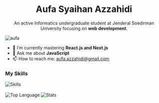 <h1 align=center>Aufa Syaihan Azzahidi</h1>

<!--
**aufasyaihan/aufasyaihan** is a ✨ _special_ ✨ repository because its `README.md` (this file) appears on your GitHub profile.

Here are some ideas to get you started:

- 🔭 I’m currently working on ...

- 👯 I’m looking to collaborate on ...
- 🤔 I’m looking for help with ...


- 😄 Pronouns: ...
- ⚡ Fun fact: ...
-->

<p align=center>An active Informatics undergraduate student at Jenderal Soedirman University focusing on <strong>web development</strong>.</p>  

<p><img src="https://komarev.com/ghpvc/?username=aufasyaihan&label=Profile%20views&color=0e75b6&style=flat" alt="aufa"/></p>

- 🌱 I’m currently mastering **React.js and Next.js**
- 💬 Ask me about **JavaScript**
- 📫 How to reach me: aufa.azzahidi@gmail.com

<div>
  <div>
    <h3>My Skills</h3>
    <img src="https://skillicons.dev/icons?i=js,ts,html,css,react,figma,tailwind,laravel" alt="Skills"/>
  </div>
  <br />
  <div>
    <img src="https://github-readme-stats.vercel.app/api/top-langs/?username=aufasyaihan&layout=donut-vertical&theme=radical" alt="Top Language"/>
    <img src="https://github-readme-stats.vercel.app/api?username=aufasyaihan&theme=radical" alt="Stats"/>
  </div>
</div>
